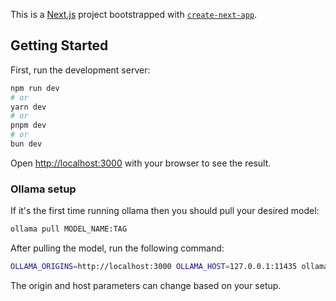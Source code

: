 This is a [Next.js](https://nextjs.org/) project bootstrapped with [`create-next-app`](https://github.com/vercel/next.js/tree/canary/packages/create-next-app).

## Getting Started

First, run the development server:

```bash
npm run dev
# or
yarn dev
# or
pnpm dev
# or
bun dev
```

Open [http://localhost:3000](http://localhost:3000) with your browser to see the result.

### Ollama setup

If it's the first time running ollama then you should pull your desired model:

```bash
ollama pull MODEL_NAME:TAG
```

After pulling the model, run the following command:

```bash
OLLAMA_ORIGINS=http://localhost:3000 OLLAMA_HOST=127.0.0.1:11435 ollama serve
```

The origin and host parameters can change based on your setup.